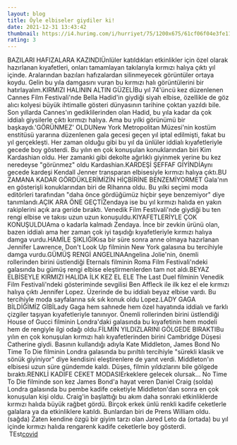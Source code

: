 ```yaml
--- 
layout: blog
title: Öyle elbiseler giydiler ki!
date: 2021-12-31 13:43:42
thumbnail: https://i4.hurimg.com/i/hurriyet/75/1200x675/61cf06f04e3fe111809bbf44.jpg
rating: 3
---
```

BAZILARI HAFIZALARA KAZINDIÜnlüler katıldıkları etkinlikler için özel olarak hazırlanan kıyafetleri, onları tamamlayan takılarıyla kırmızı halıya çıktı yıl içinde. Aralarından bazıları hafızalardan silinmeyecek görüntüler ortaya koydu. Gelin bu yıla damgasını vuran bu kırmızı halı görüntülerini bir hatırlayalım.KIRMIZI HALININ ALTIN GÜZELİBu yıl 74'üncü kez düzenlenen Cannes Film Festivali'nde Bella Hadid'in giydiği siyah elbise, özellikle de göz alıcı kolyesi büyük ihtimalle gösteri dünyasının tarihine çoktan yazıldı bile. Son yıllarda Cannes'ın gediklilerinden olan Hadid, bu yıla kadar da çok iddialı giysilerle çıktı kırmızı halıya. Ama bu yılki görünümü bir başkaydı.'GÖRÜNMEZ' OLDUNew York Metropolitan Müzesi'nin kostüm enstitüsü yararına düzenlenen gala gecesi geçen yıl iptal edilmişti, fakat bu yıl gerçekleşti. Her zaman olduğu gibi bu yıl da ünlüler iddialı kıyafetleriyle gecede boy gösterdi. Bu yılın en çok konuşulan konuklarından biri Kim Kardashian oldu. Her zamanki gibi dekolte ağırlıklı giyinmek yerine bu kez neredeyse "görünmez" oldu Kardashian.KARDEŞİ ŞEFFAF GİYİNDİAynı gecede kardeşi Kendall Jenner transparan elbisesiyle kırmızı halıya çıktı.BU ZAMANA KADAR GÖRDÜKLERİMİZİN HİÇBİRİNE BENZEMİYORMET Gala'nın en gösterişli konuklarından biri de Rihanna oldu. Bu yılki seçimi moda editörleri tarafından "daha önce gördüğümüz hiçbir şeye benzemiyor" diye tanımlandı.AÇIK ARA ÖNE GEÇTİZendaya ise bu yıl kırmızı halıda en yakın rakiplerini açık ara geride bıraktı. Venedik Film Festivali'nde giydiği bu ten rengi elbise ve takısı uzun uzun konuşuldu.KIYAFETLERİYLE ÇOK KONUŞULDUAma o kadarla kalmadı Zendaya. İnce bir zevkin ürünü olan, bazen iddialı ama her zaman çok iyi taşıdığı kıyafetleriyle kırmızı halıya damga vurdu.HAMİLE ŞIKLIĞIKısa bir süre sonra anne olmaya hazırlanan Jennifer Lawrence, Don't Look Up filminin New York galasına bu tercihiyle damga vurdu.GÜMÜŞ RENGİ ANGELINAAngelina Jolie'nin, önemli rollerinden birini üstlendiği Eternals filminin Roma Film Festivali'ndeki galasında bu gümüş rengi elbise eleştirmenlerden tam not aldı.BEYAZ ELBİSEYLE KIRMIZI HALIDA İLK KEZ EL ELE The Last Duel filminin Venedik Film Festivali'ndeki gösteriminde sevgilisi Ben Affleck ile ilk kez el ele kırmızı halıya çıktı Jennifer Lopez. Üzerinde de bu iddialı beyaz elbise vardı. Bu tercihiyle moda sayfalarına sık sık konuk oldu Lopez.LADY GAGA BİLDİĞİMİZ GİBİLady Gaga hem sahnede hem özel hayatında iddialı ve farklı çizgiler taşıyan kıyafetleriyle tanınıyor. Önemli rollerinden birini üstlendiği House of Gucci filminin Londra'daki galasında bu kıyafetinin hem modeli hem de rengiyle ilgi odağı oldu.FİLMİN YILDIZLARINI GÖLGEDE BIRAKTIBu yılın en çok konuşulan kırmızı halı kıyafetlerinden birini Cambridge Düşesi Catherine giydi. Basının kullandığı adıyla Kate Middleton, James Bond No Time To Die filminin Londra galasında bu pırıltılı tercihiyle "sürekli klasik ve sönük giyiniyor" diye kendisini eleştirenlere de yanıt verdi. Middleton'ın elbisesi uzun süre gündemde kaldı. Düşes, filmin yıldızlarını bile gölgede bıraktı.RENKLİ KADİFE CEKET MODASIErkeklere gelecek olursak... No Time To Die filminde son kez James Bond'a hayat veren Daniel Craig (solda) Londra galasında bu pembe kadife ceketiyle Middleton'dan sonra en çok konuşulan kişi oldu. Craig'in başlattığı bu akım daha sonraki etkinliklerde kırmızı halıda büyük rağbet gördü. Birçok erkek ünlü renkli kadife ceketlerle galalara ya da etkinliklere katıldı. Bunlardan biri de Prens William oldu. (sağda) Zaten kendine özgü bir giyim tarzı olan Jared Leto da (ortada) bu yıl içinde kırmızı halıda rengarenk kadife ceketlerle boy gösterdi.  </br>&nbsp;TEst<a href="https://www.tuccar.de/category/schnelltest">covid</a>